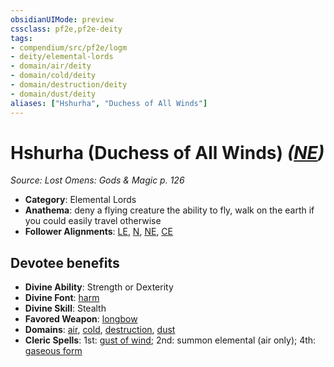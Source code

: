 ```yaml
---
obsidianUIMode: preview
cssclass: pf2e,pf2e-deity
tags:
- compendium/src/pf2e/logm
- deity/elemental-lords
- domain/air/deity
- domain/cold/deity
- domain/destruction/deity
- domain/dust/deity
aliases: ["Hshurha", "Duchess of All Winds"]
---
```

# Hshurha (Duchess of All Winds) *([NE](../../../Rules/traits/neutral-evil-b1.md))*  
*Source: Lost Omens: Gods & Magic p. 126*  

- **Category**: Elemental Lords
- **Anathema**: deny a flying creature the ability to fly, walk on the earth if you could easily travel otherwise
- **Follower Alignments**: [LE](../../../Rules/traits/lawful-evil-b1.md), [N](../../../Rules/traits/neutral-b1.md), [NE](../../../Rules/traits/neutral-evil-b1.md), [CE](../../../Rules/traits/chaotic-evil-b1.md)

## Devotee benefits

- **Divine Ability**: Strength or Dexterity
- **Divine Font**: [harm](../../spells/harm.md)
- **Divine Skill**: Stealth
- **Favored Weapon**: [longbow](../../equipment/items/longbow.md)
- **Domains**: [air](../domains.md#Air), [cold](../domains.md#Cold), [destruction](../domains.md#Destruction), [dust](../domains.md#Dust)
- **Cleric Spells**: 1st: [gust of wind](../../spells/gust-of-wind.md); 2nd: summon elemental (air only); 4th: [gaseous form](../../spells/gaseous-form.md)